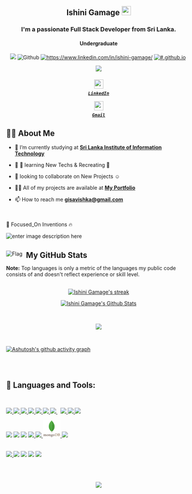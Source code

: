<h2 align="center">Ishini Gamage <img src="https://media.giphy.com/media/hvRJCLFzcasrR4ia7z/giphy.gif" width="25px" height="25px">  
<h3 align="center">I'm a passionate Full Stack Developer from Sri Lanka.</h3>
<h4 align="center">Undergraduate</h4>

<p align="center"> 
<img src="https://komarev.com/ghpvc/?username=IshiniGamage"  />
<img src="https://img.shields.io/github/followers/IshiniGamage?label=Follow&style=social" alt="Github" />
  <a href="https://www.linkedin.com/in/ishini-gamage/">
<img src="https://img.shields.io/badge/-Ishini_Gamage-blue?style=flat-square&logo=Linkedin&logoColor=white&link=https://www.linkedin.com/in/ishini-gamage/" alt="https://www.linkedin.com/in/ishini-gamage/" /></a>
<a href="https://IshiniGamage.github.io">
<img src="https://img.shields.io/badge/Website-46a2f1.svg?&style=flat-square&logo=Google-Chrome&logoColor=white&link=https://anmolsingh.me/" alt="#.github.io" /></a>
<img src="https://img.shields.io/github/stars/IshiniGamage?affiliations=OWNER%2CCOLLABORATOR%2CORGANIZATION_MEMBER&style=social" alt="">
</p>
</h2>

<p align="center">
    <img src="https://readme-typing-svg.herokuapp.com?color=fff&width=480&height=65&lines=Welcome+To+My+Profile+.+.+.+.;+.+.+.&center=true"></a>  
</p>
<h5 align="center">

  <code><a href="https://www.linkedin.com/in/ishini-gamage/" title="LinkedIn Profile"><img width="25px" height="25px" src="https://github.com/IshiniGamage/IshiniGamage/blob/main/Images/linkedin.svg"> LinkedIn</a></code>

  <code><a href="mailto:gisavishka@gmail.com" title="Send Email"><img width="25px" height="25px" src="https://github.com/IshiniGamage/IshiniGamage/blob/main/Images/gmail.png"> Gmail</a></code>
</h5>
<p/>

 ## 🙋‍♂️ About Me

- 🔭 I’m currently studying at **[Sri Lanka Institute of Information Technology](https://sliit.lk/)**

- 👯 🌱 learning New Techs & Recreating 🚧

- 👯 looking to collaborate on New Projects ☺

- 👨‍💻 All of my projects are available at **[My Portfolio](https://ishinigamage.github.io/)**

- 📫 How to reach me **gisavishka@gmail.com**
<br>

<!--

[<img align="left" alt=" | Facebook" width="22px" src="https://cdn.jsdelivr.net/npm/simple-icons@v3/icons/facebook.svg" />][facebook]
[<img align="left" alt=" | Instagram" width="22px" src="https://cdn.jsdelivr.net/npm/simple-icons@v3/icons/instagram.svg" />][instagram]
[<img align="left" alt="gamage-visitha-isuru | LinkedIn" width="22px" src="https://cdn.jsdelivr.net/npm/simple-icons@v3/icons/linkedin.svg" />][linkedin]
[<img align="left" alt=" | Twitter" width="22px" src="https://cdn.jsdelivr.net/npm/simple-icons@v3/icons/twitter.svg" />][twitter]

-->
 :dart: Focused_On Inventions :fire:

 ![enter image description here](https://steamuserimages-a.akamaihd.net/ugc/1631947648964785474/81CBA15178466DD47195A239232202E78987B714/?##imw=637&imh=358&ima=fit&impolicy=Letterbox&imcolor=%23000000&letterbox=true
)

<br>
<div style="clear: both;">
  <img src="https://img.icons8.com/color/48/000000/programming-flag.png" alt="Flag" style="float: left; margin-right: 10px;" />
  <h2 style="margin: 0; font-weight: bold;">My GitHub Stats</h2>
</div>


  <b>Note:</b> Top languages is only a metric of the languages my public code consists of and doesn't reflect experience or skill level.
<br/>
<br/>
<p align="center">
    <a href="https://github.com/IshiniGamage/github-readme-streak-stats">
        <img title="🔥 Get streak stats for your profile at git.io/streak-stats" alt="Ishini Gamage's streak" src="https://github-readme-streak-stats.herokuapp.com/?user=IshiniGamage&theme=black-ice&hide_border=true&stroke=0000&background=060A0CD0"/>
    </a>
 </p>



<p align="center">
<a href="https://github.com/IshiniGamage/github-readme-stats"><img alt="Ishini Gamage's Github Stats" src="https://github-readme-stats.vercel.app/api?username=IshiniGamage&show_icons=true&count_private=true&theme=react&hide_border=true&bg_color=0D1117" /></a>
</p>
<br/>

<p align="center">
<a href="https://github.com/IshiniGamage/convoychat">
  <img height=200 align="center" src="https://github-readme-stats.vercel.app/api/top-langs?username=IshiniGamage&layout=compact&theme=radical&langs_count=8&card_width=360" />
</a>
</p>
<br>


[![Ashutosh's github activity graph](https://github-readme-activity-graph.vercel.app/graph?username=IshiniGamage&theme=tokyo-night)](https://github.com/IshiniGamage/github-readme-activity-graph)


<br/>
<br/>

## 🚀 Languages and Tools:
<br/>
<p align="left">
    <a href="https://getbootstrap.com" target="_blank"> <img src="https://img.icons8.com/color/48/000000/bootstrap.png"/> </a>
    <a href="https://www.java.com" target="_blank"> <img src="https://img.icons8.com/color/48/000000/java-coffee-cup-logo.png"/> </a>
    <a href="https://developer.mozilla.org/en-US/docs/Web/JavaScript" target="_blank"> <img src="https://img.icons8.com/color/48/000000/javascript.png"/> </a>
    <a href="https://www.w3.org/html/" target="_blank"> <img src="https://img.icons8.com/color/48/000000/html-5.png"/> </a>
    <a href="https://www.w3schools.com/css/" target="_blank"> <img src="https://img.icons8.com/color/48/000000/css3.png"/> </a>
    <a href="https://www.php.net" target="_blank"> <img src="https://img.icons8.com/officexs/40/000000/php-logo.png"/"> </a>
    <a style="padding-right:8px;" href="https://www.mysql.com/" target="_blank"> <img src="https://img.icons8.com/fluent/50/000000/mysql-logo.png"/> </a>
    <a href="https://git-scm.com/" target="_blank"> <img src="https://img.icons8.com/color/48/000000/git.png"/> </a>
    <a href="https://www.python.org" target="_blank"> <img src="https://img.icons8.com/color/48/000000/python.png"/> </a>
    <a href="" target="_blank"> <img src="https://img.icons8.com/color/48/000000/adobe-photoshop--v1.png"/> </a>
  


</p>
	
<a href="https://www.w3schools.in/c-tutorial/" target="_blank"> 
	<img src="https://img.icons8.com/color/48/000000/c-programming.png"/></a>
<a href="https://www.w3schools.com/CPP/default.asp" target="_blank"> 
	<img src="https://img.icons8.com/color/48/000000/c-plus-plus-logo.png"/></a>
<a href="https://www.w3schools.com/cs/index.php" target="_blank"> 
	<img src="https://img.icons8.com/color/48/000000/c-sharp-logo.png"/></a>
<a href="https://www.python.org" target="_blank"> 
	<img src="https://img.icons8.com/color/48/000000/python.png"/> </a> 
<a href="https://www.java.com" target="_blank"> 
	<img src="https://img.icons8.com/color/48/000000/java-coffee-cup-logo.png"/> </a>

<a href="https://www.mongodb.com/" target="_blank"> 
	<img src="https://raw.githubusercontent.com/devicons/devicon/master/icons/mongodb/mongodb-original-wordmark.svg" alt="mongodb" width="48" height="48"/> </a>
<a style="padding-right:8px;" href="https://www.mysql.com/" target="_blank"> 
	<img src="https://img.icons8.com/fluent/50/000000/mysql-logo.png"/> </a>	


<br/>
<br/>
<br/>
	
<a href="https://developer.android.com/" target="_blank"> 
	<img src="https://img.icons8.com/color/48/000000/android-studio--v2.png"/> </a>
<a href="https://tomcat.apache.org/" target="_blank"> 
	<img src="https://img.icons8.com/color/50/000000/tomcat.png"/></a>

<a href="https://visualstudio.microsoft.com/" target="_blank"> 
	<img src="https://img.icons8.com/color/48/000000/visual-studio.png"/></a>
<a href="https://code.visualstudio.com/download" target="_blank"> 
	<img src="https://img.icons8.com/color/48/000000/visual-studio-code-2019.png"/></a>

<a href="https://github.com/" target="_blank"> 
	<img src="https://img.icons8.com/color/48/000000/github.png"/></a>

<br/>
<br/>

<br/>
<br/>
<p align="center">
    <img src="https://readme-typing-svg.herokuapp.com?color=fff&width=480&height=65&lines=To+See+The+World,;Things+Dangerous+To+Come,;To+Find+Each+Other+And+To+Feel.;That+Is+Life+.+.+.+.;+.+.+.;Ishini+Gamage&center=true"></a>
</p>
<!--
![Git Hub Contribution](https://user-images.githubusercontent.com/34527100/94196273-bebe8b80-fed1-11ea-9b26-7672c725a6fd.jpg)
-->

[linkedin]: https://www.linkedin.com/in/ishini-gamage/
